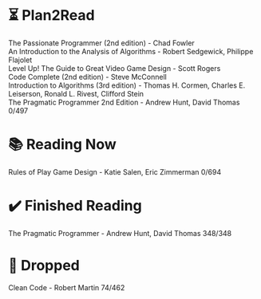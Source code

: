 # ⏳ Plan2Read

The Passionate Programmer (2nd edition) - Chad Fowler   
An Introduction to the Analysis of Algorithms - Robert Sedgewick, Philippe Flajolet   
Level Up! The Guide to Great Video Game Design - Scott Rogers   
Code Complete (2nd edition) - Steve McConnell   
Introduction to Algorithms (3rd edition) - Thomas H. Cormen, Charles E. Leiserson, Ronald L. Rivest, Clifford Stein   
The Pragmatic Programmer 2nd Edition - Andrew Hunt, David Thomas 0/497

# 📚 Reading Now

Rules of Play Game Design - Katie Salen, Eric Zimmerman 0/694

# ✔️ Finished Reading

The Pragmatic Programmer - Andrew Hunt, David Thomas 348/348

# 🫗 Dropped

Clean Code - Robert Martin 74/462   

